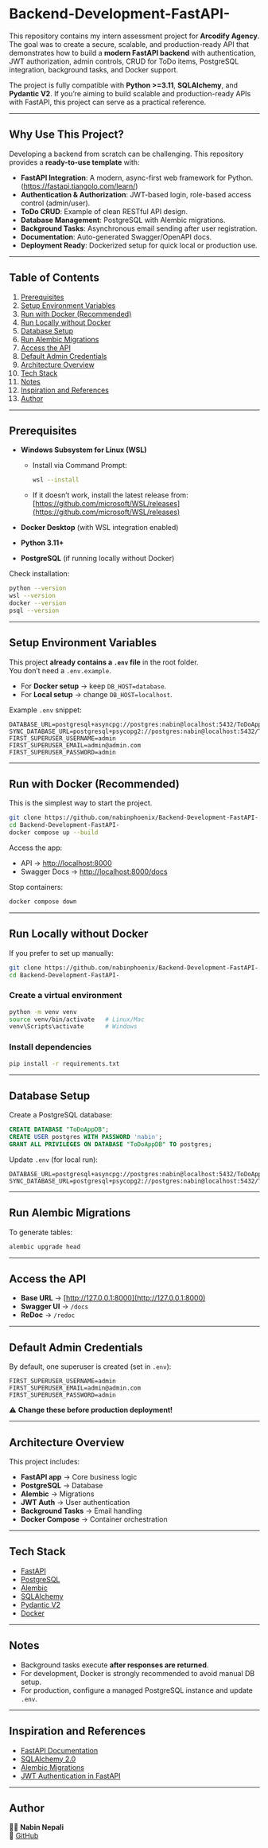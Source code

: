 # Backend-Development-FastAPI-

This repository contains my intern assessment project for **Arcodify Agency**.  
The goal was to create a secure, scalable, and production-ready API that demonstrates how to build a **modern FastAPI backend** with authentication, JWT authorization, admin controls, CRUD for ToDo items, PostgreSQL integration, background tasks, and Docker support.  

The project is fully compatible with **Python >=3.11**, **SQLAlchemy**, and **Pydantic V2**. If you’re aiming to build scalable and production-ready APIs with FastAPI, this project can serve as a practical reference.  

---

## Why Use This Project?

Developing a backend from scratch can be challenging. This repository provides a **ready-to-use template** with:

- **FastAPI Integration**: A modern, async-first web framework for Python.  (https://fastapi.tiangolo.com/learn/)
- **Authentication & Authorization**: JWT-based login, role-based access control (admin/user).  
- **ToDo CRUD**: Example of clean RESTful API design.  
- **Database Management**: PostgreSQL with Alembic migrations.  
- **Background Tasks**: Asynchronous email sending after user registration.  
- **Documentation**: Auto-generated Swagger/OpenAPI docs.  
- **Deployment Ready**: Dockerized setup for quick local or production use.  

---

## Table of Contents

1. [Prerequisites](#prerequisites)  
2. [Setup Environment Variables](#setup-environment-variables)  
3. [Run with Docker (Recommended)](#run-with-docker-recommended)  
4. [Run Locally without Docker](#run-locally-without-docker)  
5. [Database Setup](#database-setup)  
6. [Run Alembic Migrations](#run-alembic-migrations)  
7. [Access the API](#access-the-api)  
8. [Default Admin Credentials](#default-admin-credentials)  
9. [Architecture Overview](#architecture-overview)  
10. [Tech Stack](#tech-stack)  
11. [Notes](#notes)  
12. [Inspiration and References](#inspiration-and-references)  
13. [Author](#author)  

---

## Prerequisites

- **Windows Subsystem for Linux (WSL)**  
  - Install via Command Prompt:  
    ```sh
    wsl --install
    ```  
  - If it doesn’t work, install the latest release from:  
    [https://github.com/microsoft/WSL/releases](https://github.com/microsoft/WSL/releases)  

- **Docker Desktop** (with WSL integration enabled)  
- **Python 3.11+**  
- **PostgreSQL** (if running locally without Docker)  

Check installation:

```sh
python --version
wsl --version
docker --version
psql --version
```

---

## Setup Environment Variables

This project **already contains a `.env` file** in the root folder.  
You don’t need a `.env.example`.  

- For **Docker setup** → keep `DB_HOST=database`.  
- For **Local setup** → change `DB_HOST=localhost`.  

Example `.env` snippet:

```env
DATABASE_URL=postgresql+asyncpg://postgres:nabin@localhost:5432/ToDoAppDB
SYNC_DATABASE_URL=postgresql+psycopg2://postgres:nabin@localhost:5432/ToDoAppDB
FIRST_SUPERUSER_USERNAME=admin
FIRST_SUPERUSER_EMAIL=admin@admin.com
FIRST_SUPERUSER_PASSWORD=admin
```

---

## Run with Docker (Recommended)

This is the simplest way to start the project.

```sh
git clone https://github.com/nabinphoenix/Backend-Development-FastAPI-.git
cd Backend-Development-FastAPI-
docker compose up --build
```

Access the app:

* API → [http://localhost:8000](http://localhost:8000)  
* Swagger Docs → [http://localhost:8000/docs](http://localhost:8000/docs)  

Stop containers:

```sh
docker compose down
```

---

## Run Locally without Docker

If you prefer to set up manually:

```sh
git clone https://github.com/nabinphoenix/Backend-Development-FastAPI-.git
cd Backend-Development-FastAPI-
```

### Create a virtual environment

```sh
python -m venv venv
source venv/bin/activate   # Linux/Mac
venv\Scripts\activate      # Windows
```

### Install dependencies

```sh
pip install -r requirements.txt
```

---

## Database Setup

Create a PostgreSQL database:

```sql
CREATE DATABASE "ToDoAppDB";
CREATE USER postgres WITH PASSWORD 'nabin';
GRANT ALL PRIVILEGES ON DATABASE "ToDoAppDB" TO postgres;
```

Update `.env` (for local run):

```env
DATABASE_URL=postgresql+asyncpg://postgres:nabin@localhost:5432/ToDoAppDB
SYNC_DATABASE_URL=postgresql+psycopg2://postgres:nabin@localhost:5432/ToDoAppDB
```

---

## Run Alembic Migrations

To generate tables:

```sh
alembic upgrade head
```

---

## Access the API

* **Base URL** → [http://127.0.0.1:8000](http://127.0.0.1:8000)  
* **Swagger UI** → `/docs`  
* **ReDoc** → `/redoc`  

---

## Default Admin Credentials

By default, one superuser is created (set in `.env`):

```env
FIRST_SUPERUSER_USERNAME=admin
FIRST_SUPERUSER_EMAIL=admin@admin.com
FIRST_SUPERUSER_PASSWORD=admin
```

⚠️ **Change these before production deployment!**

---

## Architecture Overview

This project includes:

* **FastAPI app** → Core business logic  
* **PostgreSQL** → Database  
* **Alembic** → Migrations  
* **JWT Auth** → User authentication  
* **Background Tasks** → Email handling  
* **Docker Compose** → Container orchestration  

---

## Tech Stack

* [FastAPI](https://fastapi.tiangolo.com/)  
* [PostgreSQL](https://www.postgresql.org/)  
* [Alembic](https://alembic.sqlalchemy.org/)  
* [SQLAlchemy](https://www.sqlalchemy.org/)  
* [Pydantic V2](https://docs.pydantic.dev/latest/)  
* [Docker](https://www.docker.com/)  

---

## Notes

* Background tasks execute **after responses are returned**.  
* For development, Docker is strongly recommended to avoid manual DB setup.  
* For production, configure a managed PostgreSQL instance and update `.env`.  

---

## Inspiration and References

* [FastAPI Documentation](https://fastapi.tiangolo.com/)  
* [SQLAlchemy 2.0](https://docs.sqlalchemy.org/en/20/)  
* [Alembic Migrations](https://alembic.sqlalchemy.org/en/latest/)  
* [JWT Authentication in FastAPI](https://fastapi.tiangolo.com/tutorial/security/)  

---


## Author

👨‍💻 **Nabin Nepali**  
🔗 [GitHub](https://github.com/nabinphoenix)  
